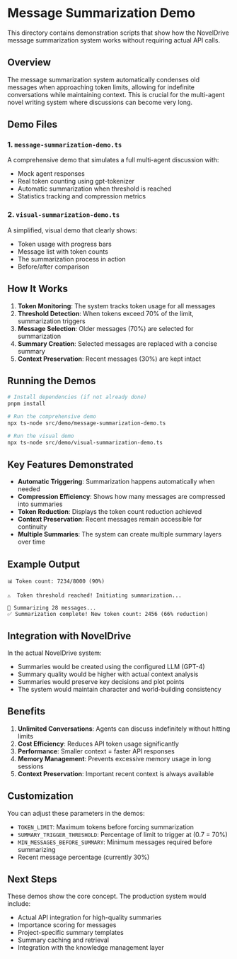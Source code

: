 # Message Summarization Demo

This directory contains demonstration scripts that show how the NovelDrive message summarization system works without requiring actual API calls.

## Overview

The message summarization system automatically condenses old messages when approaching token limits, allowing for indefinite conversations while maintaining context. This is crucial for the multi-agent novel writing system where discussions can become very long.

## Demo Files

### 1. `message-summarization-demo.ts`
A comprehensive demo that simulates a full multi-agent discussion with:
- Mock agent responses
- Real token counting using gpt-tokenizer
- Automatic summarization when threshold is reached
- Statistics tracking and compression metrics

### 2. `visual-summarization-demo.ts`
A simplified, visual demo that clearly shows:
- Token usage with progress bars
- Message list with token counts
- The summarization process in action
- Before/after comparison

## How It Works

1. **Token Monitoring**: The system tracks token usage for all messages
2. **Threshold Detection**: When tokens exceed 70% of the limit, summarization triggers
3. **Message Selection**: Older messages (70%) are selected for summarization
4. **Summary Creation**: Selected messages are replaced with a concise summary
5. **Context Preservation**: Recent messages (30%) are kept intact

## Running the Demos

```bash
# Install dependencies (if not already done)
pnpm install

# Run the comprehensive demo
npx ts-node src/demo/message-summarization-demo.ts

# Run the visual demo
npx ts-node src/demo/visual-summarization-demo.ts
```

## Key Features Demonstrated

- **Automatic Triggering**: Summarization happens automatically when needed
- **Compression Efficiency**: Shows how many messages are compressed into summaries
- **Token Reduction**: Displays the token count reduction achieved
- **Context Preservation**: Recent messages remain accessible for continuity
- **Multiple Summaries**: The system can create multiple summary layers over time

## Example Output

```
📊 Token count: 7234/8000 (90%)

⚠️  Token threshold reached! Initiating summarization...

📝 Summarizing 28 messages...
✅ Summarization complete! New token count: 2456 (66% reduction)
```

## Integration with NovelDrive

In the actual NovelDrive system:
- Summaries would be created using the configured LLM (GPT-4)
- Summary quality would be higher with actual context analysis
- Summaries would preserve key decisions and plot points
- The system would maintain character and world-building consistency

## Benefits

1. **Unlimited Conversations**: Agents can discuss indefinitely without hitting limits
2. **Cost Efficiency**: Reduces API token usage significantly
3. **Performance**: Smaller context = faster API responses
4. **Memory Management**: Prevents excessive memory usage in long sessions
5. **Context Preservation**: Important recent context is always available

## Customization

You can adjust these parameters in the demos:
- `TOKEN_LIMIT`: Maximum tokens before forcing summarization
- `SUMMARY_TRIGGER_THRESHOLD`: Percentage of limit to trigger at (0.7 = 70%)
- `MIN_MESSAGES_BEFORE_SUMMARY`: Minimum messages required before summarizing
- Recent message percentage (currently 30%)

## Next Steps

These demos show the core concept. The production system would include:
- Actual API integration for high-quality summaries
- Importance scoring for messages
- Project-specific summary templates
- Summary caching and retrieval
- Integration with the knowledge management layer